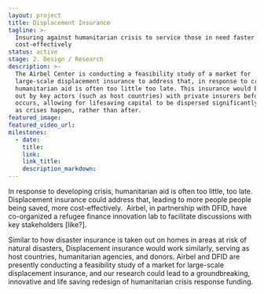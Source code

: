 ```yaml
---
layout: project
title: Displacement Insurance
tagline: >-
  Insuring against humanitarian crisis to service those in need faster and more
  cost-effectively
status: active
stage: 2. Design / Research
description: >-
  The Airbel Center is conducting a feasibility study of a market for
  large-scale displacement insurance to address that, in response to crises,
  humanitarian aid is often too little too late. This insurance would be taken
  out by key actors (such as host countries) with private insurers before crisis
  occurs, allowing for lifesaving capital to be dispersed significantly faster,
  as crises happen, rather than after.
featured_image:
featured_video_url:
milestones:
  - date:
    title:
    link:
    link_title:
    description_markdown:
---
```


In response to developing crisis, humanitarian aid is often too little, too late. Displacement insurance could address that, leading to more people people being saved, more cost-effectively. &nbsp;Airbel, in partnership with DFID, have co-organized a refugee finance innovation lab to facilitate discussions with key stakeholders [like?].

Similar to how disaster insurance is taken out on homes in areas at risk of natural disasters, Displacement insurance would work similarly, serving as host countries, humanitarian agencies, and donors. Airbel and DFID are presently conducting a feasibility study of a market for large-scale displacement insurance, and our research could lead to a groundbreaking, innovative and life saving redesign of humanitarian crisis response funding.